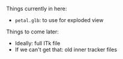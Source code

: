 Things currently in here:

- `petal.glb`: to use for exploded view

Things to come later:

- Ideally: full ITk file
- If we can't get that: old inner tracker files